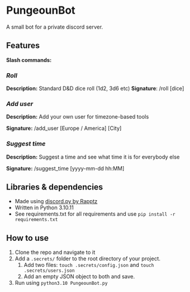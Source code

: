# PungeounBot

A small bot for a private discord server. 

## Features

**Slash commands:**
### _Roll_
**Description:** Standard D&D dice roll (1d2, 3d6 etc)
**Signature**: /roll [dice] 

### _Add user_
**Description:** Add your own user for timezone-based tools

**Signature:** /add_user [Europe / America] [City]

### _Suggest time_
**Description:** Suggest a time and see what time it is for everybody else

**Signature:** /suggest_time [yyyy-mm-dd hh:MM]

## Libraries & dependencies
* Made using [discord.py by Rapptz](https://github.com/Rapptz/discord.py/tree/master)
* Written in Python 3.10.11
* See requirements.txt for all requirements and use `pip install -r requirements.txt`

## How to use
1. Clone the repo and navigate to it
2. Add a `.secrets/` folder to the root directory of your project.
    1. Add two files: `touch .secrets/config.json` and `touch .secrets/users.json`
    2. Add an empty JSON object to both and save. 
4. Run using `python3.10 PungeounBot.py`
